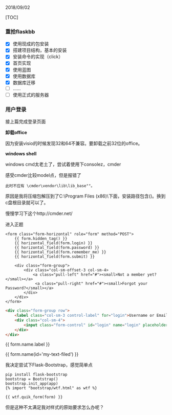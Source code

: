 2018/09/02

[TOC]

### 重拾flaskbb

- [x] 使用现成的包安装
- [x] 搭建项目结构，基本的安装
- [x] 安装命令的实现（click）
- [x] 首页实现
- [x] 使用蓝图
- [x] 使用数据库
- [x] 数据库迁移
- [ ] ......
- [ ] 使用正式的服务器

### 用户登录

接上篇完成登录页面

**卸载office**

因为安装visio的时候发现32和64不兼容。要卸载之前32位的office。



**windows shell**

windows cmd太老土了，尝试着使用下consolez，cmder

感受cmder比较model点，但是报错了

```
此时不应有 \cmder\vendor\lib\lib_base""。
```

原因是我将压缩包解压到了C:\Program Files (x86)\下面，安装路径包含()。换到c盘根目录就可以了。

慢慢学习下这个http://cmder.net/



进入正题

```
<form class="form-horizontal" role="form" method="POST">
	{{ form.hidden_tag() }}
	{{ horizontal_field(form.login) }}
	{{ horizontal_field(form.password) }}
	{{ horizontal_field(form.remember_me) }}
	{{ horizontal_field(form.submit) }}
	
	<div class="form-group">
		<div class="col-sm-offset-3 col-sm-4>
			<a class="pull-left" href="#"><small>Not a member yet?</small></a>
             <a class="pull-right" href="#"><small>Forgot your Password?</small></a>
		</div>
	</div>
</form>
```



```html
<div class="form-group row">
    <label class="col-sm-3 control-label" for="login">Username or Email address</label>
	<div class="col-sm-4">
        <input class="form-control" id="login" name="login" placeholder="Username or Email address" required="required" type="text" value="">
    </div>	
</div>
```

{{ form.name.label }}

{{ form.name(id='my-text-filed') }}

我决定尝试下Flask-Bootstrap，感觉简单点

```
pip install flask-bootstrap
bootstrap = Bootstrap()
bootstrap.init_app(app)
{% import "bootstrap/wtf.html" as wtf %}

{{ wtf.quik_form(form) }}
```

但是这种不太满足我对样式的原始要求怎么办呢？
















